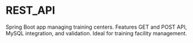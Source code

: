 # REST_API
Spring Boot app managing training centers. Features GET and POST API, MySQL integration, and validation. Ideal for training facility management.
